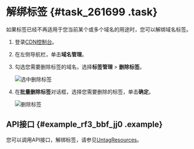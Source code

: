 # 解绑标签 {#task_261699 .task}

如果标签已经不再适用于您当前某个或多个域名的用途时，您可以解绑域名标签。

1.  登录[CDN控制台](https://cdn.console.aliyun.com)。
2.  在左侧导航栏，单击**域名管理**。
3.  勾选您需要删除标签的域名，选择**标签管理** \> **删除标签**。 

    ![选中删除标签](http://static-aliyun-doc.oss-cn-hangzhou.aliyuncs.com/assets/img/216047/156413499147655_zh-CN.png)

4.  在**批量删除标签**对话框，选择您需要删除的标签，单击**确定**。 

    ![删除标签](http://static-aliyun-doc.oss-cn-hangzhou.aliyuncs.com/assets/img/216047/156413499147656_zh-CN.png)


## API接口 {#example_rf3_bbf_jj0 .example}

您可以调用API接口，解绑标签，请参见[UntagResources](../cn.zh-CN/新版API参考/标签类接口/UntagResources.md#)。

